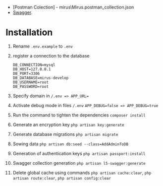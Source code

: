 
- [Postman Colection] - mirus\Mirus.postman_collection.json
- [Swagger](http://mirus.project-release.info/api/documentation).

# Installation

 1. Rename `.env.example` to `.env`  
 
 2. register a connection to the database
    ```
    DB_CONNECTION=mysql
    DB_HOST=127.0.0.1
    DB_PORT=3306
    DB_DATABASE=mirus-develop
    DB_USERNAME=root
    DB_PASSWORD=root
    ```
 3. Specify domain in `/.env => APP_URL=`
 
 4. Activate debug mode in files `/.env`  `APP_DEBUG=false => APP_DEBUG=true`
 
 5. Run the command to tighten the dependencies `composer install`
 
 6. Generate an encryption key `php artisan key:generate`
 
 7. Generate database migrations `php artisan migrate`
 
 8. Sowing data `php artisan db:seed --class=AddAdminToDB`
 
 9. Generation of authentication keys `php artisan passport:install`

 10. Swagger collection generation `php artisan l5-swagger:generate`
 
 11. Delete global cache using commands `php artisan cache:clear`, `php artisan route:clear`, `php artisan config:clear`
 
 
   
 

